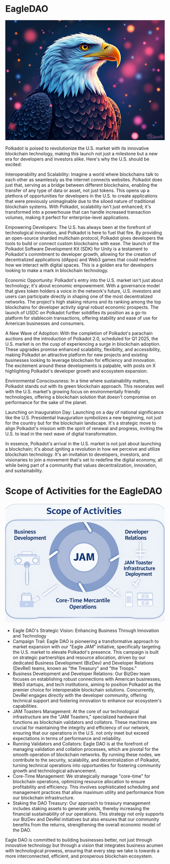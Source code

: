 # EagleDAO
![](images/JAM_USA_DOT.jpeg)

Polkadot is poised to revolutionize the U.S. market with its innovative blockchain technology, making this launch not just a milestone but a new era for developers and investors alike. Here's why the U.S. should be excited:

Interoperability and Scalability: Imagine a world where blockchains talk to each other as seamlessly as the internet connects websites. Polkadot does just that, serving as a bridge between different blockchains, enabling the transfer of any type of data or asset, not just tokens. This opens up a plethora of opportunities for developers in the U.S. to create applications that were previously unimaginable due to the siloed nature of traditional blockchain systems. With Polkadot, scalability isn't just enhanced; it's transformed into a powerhouse that can handle increased transaction volumes, making it perfect for enterprise-level applications.

Empowering Developers: The U.S. has always been at the forefront of technological innovation, and Polkadot is here to fuel that fire. By providing an open-source sharded multichain protocol, Polkadot gives developers the tools to build or connect custom blockchains with ease. The launch of the Polkadot Software Development Kit (SDK) for Unity is a testament to Polkadot's commitment to developer growth, allowing for the creation of decentralized applications (dApps) and Web3 games that could redefine how we interact with digital spaces. This is a golden era for developers looking to make a mark in blockchain technology.

Economic Opportunity: Polkadot's entry into the U.S. market isn't just about technology; it's about economic empowerment. With a governance model that gives token holders a voice in the network's future, U.S. investors and users can participate directly in shaping one of the most decentralized networks. The project's high staking returns and its ranking among the top blockchains for developer activity signal robust economic prospects. The launch of USDC on Polkadot further solidifies its position as a go-to platform for stablecoin transactions, offering stability and ease of use for American businesses and consumers.

A New Wave of Adoption: With the completion of Polkadot's parachain auctions and the introduction of Polkadot 2.0, scheduled for Q1 2025, the U.S. market is on the cusp of experiencing a surge in blockchain adoption. These upgrades promise enhanced scalability, flexibility, and accessibility, making Polkadot an attractive platform for new projects and existing businesses looking to leverage blockchain for efficiency and innovation. The excitement around these developments is palpable, with posts on X highlighting Polkadot's developer growth and ecosystem expansion.

Environmental Consciousness: In a time where sustainability matters, Polkadot stands out with its green blockchain approach. This resonates well with the U.S. market's growing focus on environmentally friendly technologies, offering a blockchain solution that doesn't compromise on performance for the sake of the planet.

Launching on Inauguration Day: Launching on a day of national significance like the U.S. Presidential Inauguration symbolizes a new beginning, not just for the country but for the blockchain landscape. It's a strategic move to align Polkadot's mission with the spirit of renewal and progress, inviting the U.S. to lead in the next wave of digital transformation.

In essence, Polkadot's arrival in the U.S. market is not just about launching a blockchain; it's about igniting a revolution in how we perceive and utilize blockchain technology. It's an invitation to developers, investors, and visionaries to join a movement that's set to redefine the digital economy, all while being part of a community that values decentralization, innovation, and sustainability.

# Scope of Activities for the EagleDAO
![](images/JAM_Scope.jpeg)


- Eagle DAO's Strategic Vision: Enhancing Business Through Innovation and Technology
- Campaign Trail: Eagle DAO is pioneering a transformative approach to market expansion with our "Eagle JAM" initiative, specifically targeting the U.S. market to elevate Polkadot's presence. This campaign is built on strategic partnerships and resource allocation, driven by our dedicated Business Development (BizDev) and Developer Relations (DevRel) teams, known as "the Treasury" and "the Troops."
- Business Development and Developer Relations: Our BizDev team focuses on establishing robust connections with American businesses, Web3 startups, and tech institutions, aiming to position Polkadot as the premier choice for interoperable blockchain solutions. Concurrently, DevRel engages directly with the developer community, offering technical support and fostering innovation to enhance our ecosystem's capabilities.
- JAM Toasters Management: At the core of our technological infrastructure are the "JAM Toasters," specialized hardware that functions as blockchain validators and collators. These machines are crucial for maintaining the integrity and efficiency of our network, ensuring that our operations in the U.S. not only meet but exceed expectations in terms of performance and reliability.
- Running Validators and Collators: Eagle DAO is at the forefront of managing validation and collation processes, which are pivotal for the smooth operation of blockchain networks. By running these nodes, we contribute to the security, scalability, and decentralization of Polkadot, turning technical operations into opportunities for fostering community growth and technological advancement.
- Core-Time Management: We strategically manage "core-time" for blockchain operations, optimizing resource allocation to ensure profitability and efficiency. This involves sophisticated scheduling and management practices that allow maximum utility and performance from our blockchain infrastructure.
- Staking the DAO Treasury: Our approach to treasury management includes staking assets to generate yields, thereby increasing the financial sustainability of our operations. This strategy not only supports our BizDev and DevRel initiatives but also ensures that our community benefits from the returns, strengthening the overall economic model of the DAO.











Eagle DAO is committed to building businesses better, not just through innovative technology but through a vision that integrates business acumen with technological prowess, ensuring that every step we take is towards a more interconnected, efficient, and prosperous blockchain ecosystem.

